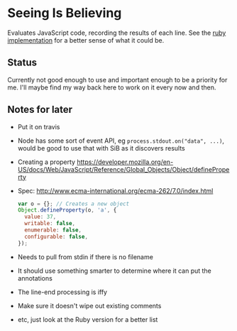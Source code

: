 Seeing Is Believing
===================

Evaluates JavaScript code, recording the results of each line.
See the [ruby implementation](https://github.com/JoshCheek/seeing_is_believing/)
for a better sense of what it could be.


Status
------

Currently not good enough to use and important enough to be a priority for me.
I'll maybe find my way back here to work on it every now and then.


Notes for later
---------------

* Put it on travis
* Node has some sort of event API, eg `process.stdout.on("data", ...)`, would be good to use that with SiB as it discovers results
* Creating a property https://developer.mozilla.org/en-US/docs/Web/JavaScript/Reference/Global_Objects/Object/defineProperty
* Spec: http://www.ecma-international.org/ecma-262/7.0/index.html

  ```javascript
  var o = {}; // Creates a new object
  Object.defineProperty(o, 'a', {
    value: 37,
    writable: false,
    enumerable: false,
    configurable: false,
  });
  ```
* Needs to pull from stdin if there is no filename
* It should use something smarter to determine where it can put the annotations
* The line-end processing is iffy
* Make sure it doesn't wipe out existing comments
* etc, just look at the Ruby version for a better list
